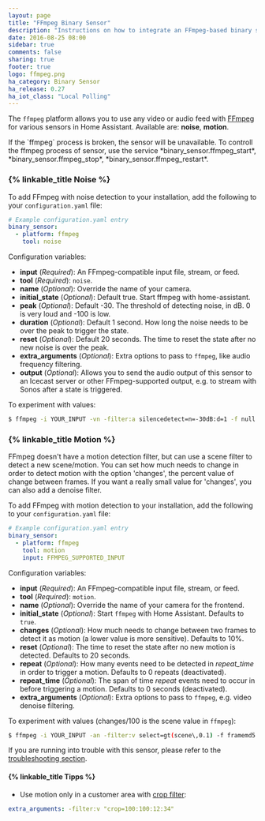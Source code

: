```yaml
---
layout: page
title: "FFmpeg Binary Sensor"
description: "Instructions on how to integrate an FFmpeg-based binary sensor"
date: 2016-08-25 08:00
sidebar: true
comments: false
sharing: true
footer: true
logo: ffmpeg.png
ha_category: Binary Sensor
ha_release: 0.27
ha_iot_class: "Local Polling"
---
```



The `ffmpeg` platform allows you to use any video or audio feed with [FFmpeg](http://www.ffmpeg.org/) for various sensors in Home Assistant. Available are: **noise**, **motion**. 

<p class='note'>
If the `ffmpeg` process is broken, the sensor will be unavailable. To controll the ffmpeg process of sensor, use the service *binary_sensor.ffmpeg_start*, *binary_sensor.ffmpeg_stop*, *binary_sensor.ffmpeg_restart*.
</p>

### {% linkable_title Noise %}

To add FFmpeg with noise detection to your installation, add the following to your `configuration.yaml` file:

```yaml
# Example configuration.yaml entry
binary_sensor:
  - platform: ffmpeg
    tool: noise
```

Configuration variables:

- **input** (*Required*): An FFmpeg-compatible input file, stream, or feed.
- **tool** (*Required*): `noise`.
- **name** (*Optional*): Override the name of your camera.
- **initial_state** (*Optional*): Default true. Start ffmpeg with home-assistant.
- **peak** (*Optional*): Default -30. The threshold of detecting noise, in dB. 0 is very loud and -100 is low.
- **duration** (*Optional*): Default 1 second. How long the noise needs to be over the peak to trigger the state.
- **reset** (*Optional*): Default 20 seconds. The time to reset the state after no new noise is over the peak.
- **extra_arguments** (*Optional*): Extra options to pass to `ffmpeg`, like audio frequency filtering.
- **output** (*Optional*): Allows you to send the audio output of this sensor to an Icecast server or other FFmpeg-supported output, e.g. to stream with Sonos after a state is triggered.

To experiment with values:

```bash
$ ffmpeg -i YOUR_INPUT -vn -filter:a silencedetect=n=-30dB:d=1 -f null -
```

### {% linkable_title Motion %}

FFmpeg doesn't have a motion detection filter, but can use a scene filter to detect a new scene/motion. You can set how much needs to change in order to detect motion with the option 'changes', the percent value of change between frames. If you want a really small value for 'changes', you can also add a denoise filter.

To add FFmpeg with motion detection to your installation, add the following to your `configuration.yaml` file:

```yaml
# Example configuration.yaml entry
binary_sensor:
  - platform: ffmpeg
    tool: motion
    input: FFMPEG_SUPPORTED_INPUT
```

Configuration variables:

- **input** (*Required*): An FFmpeg-compatible input file, stream, or feed.
- **tool** (*Required*): `motion`.
- **name** (*Optional*): Override the name of your camera for the frontend.
- **initial_state** (*Optional*): Start `ffmpeg` with Home Assistant. Defaults to `true`. 
- **changes** (*Optional*): How much needs to change between two frames to detect it as motion (a lower value is more sensitive). Defaults to 10%.
- **reset** (*Optional*): The time to reset the state after no new motion is detected. Defaults to 20 seconds.
- **repeat** (*Optional*): How many events need to be detected in *repeat_time* in order to trigger a motion. Defaults to 0 repeats (deactivated).
- **repeat_time** (*Optional*): The span of time *repeat* events need to occur in before triggering a motion. Defaults to 0 seconds (deactivated).
- **extra_arguments** (*Optional*): Extra options to pass to `ffmpeg`, e.g. video denoise filtering.

To experiment with values (changes/100 is the scene value in `ffmpeg`):

```bash
$ ffmpeg -i YOUR_INPUT -an -filter:v select=gt(scene\,0.1) -f framemd5 -
```

If you are running into trouble with this sensor, please refer to the [troubleshooting section](/components/ffmpeg/#troubleshooting).

#### {% linkable_title Tipps %}

- Use motion only in a customer area with [crop filter](https://ffmpeg.org/ffmpeg-filters.html#crop): 

```yaml
extra_arguments: -filter:v "crop=100:100:12:34"
```
